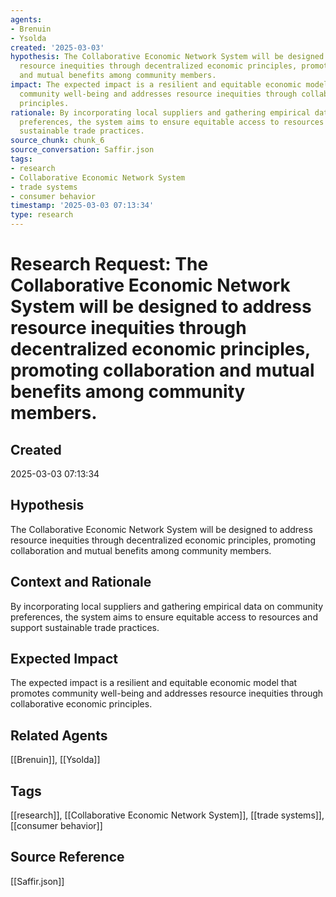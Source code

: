 ```yaml
---
agents:
- Brenuin
- Ysolda
created: '2025-03-03'
hypothesis: The Collaborative Economic Network System will be designed to address
  resource inequities through decentralized economic principles, promoting collaboration
  and mutual benefits among community members.
impact: The expected impact is a resilient and equitable economic model that promotes
  community well-being and addresses resource inequities through collaborative economic
  principles.
rationale: By incorporating local suppliers and gathering empirical data on community
  preferences, the system aims to ensure equitable access to resources and support
  sustainable trade practices.
source_chunk: chunk_6
source_conversation: Saffir.json
tags:
- research
- Collaborative Economic Network System
- trade systems
- consumer behavior
timestamp: '2025-03-03 07:13:34'
type: research
---
```


# Research Request: The Collaborative Economic Network System will be designed to address resource inequities through decentralized economic principles, promoting collaboration and mutual benefits among community members.

## Created
2025-03-03 07:13:34

## Hypothesis
The Collaborative Economic Network System will be designed to address resource inequities through decentralized economic principles, promoting collaboration and mutual benefits among community members.

## Context and Rationale
By incorporating local suppliers and gathering empirical data on community preferences, the system aims to ensure equitable access to resources and support sustainable trade practices.

## Expected Impact
The expected impact is a resilient and equitable economic model that promotes community well-being and addresses resource inequities through collaborative economic principles.

## Related Agents
[[Brenuin]], [[Ysolda]]

## Tags
[[research]], [[Collaborative Economic Network System]], [[trade systems]], [[consumer behavior]]

## Source Reference
[[Saffir.json]]

